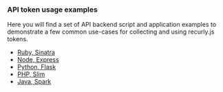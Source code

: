 ### API token usage examples

Here you will find a set of API backend script and application examples to
demonstrate a few common use-cases for collecting and using recurly.js tokens.

- [Ruby, Sinatra](ruby)
- [Node, Express](node)
- [Python, Flask](python)
- [PHP, Slim](php)
- [Java, Spark](java)
